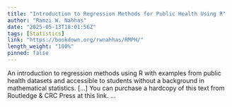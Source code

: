 ```yaml
---
title: "Introduction to Regression Methods for Public Health Using R"
author: "Ramzi W. Nahhas"
date: "2025-05-13T18:01:56Z"
tags: [Statistics]
link: "https://bookdown.org/rwnahhas/RMPH/"
length_weight: "100%"
pinned: false
---
```


An introduction to regression methods using R with examples from public health datasets and accessible to students without a background in mathematical statistics. [...] You can purchase a hardcopy of this text from Routledge & CRC Press at this link.  ...
